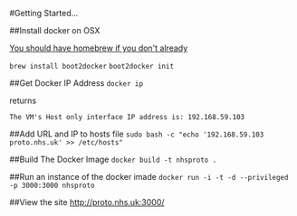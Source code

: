 #Getting Started...

##Install docker on OSX

[You should have homebrew if you don't already](http://brew.sh)

`brew install boot2docker`
`boot2docker init`

##Get Docker IP Address
`docker ip`

returns 

`The VM's Host only interface IP address is: 192.168.59.103`

##Add URL and IP to hosts file
`sudo bash -c "echo '192.168.59.103 proto.nhs.uk' >> /etc/hosts"`

##Build The Docker Image
`docker build -t nhsproto .`

##Run an instance of the docker imade
`docker run -i -t -d --privileged -p 3000:3000 nhsproto`

##View the site
http://proto.nhs.uk:3000/

